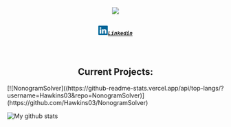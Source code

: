 <h1 align="center">
  <a href="https://git.io/typing-svg">
    <img src="https://readme-typing-svg.herokuapp.com/?lines=Hello,+There!+👋;This+is+Hawkins+Peterson;Nice+to+meet+you!&center=true&size=30">
  </a>
</h1>
<h5 align="center">
  <code><a href="https://www.linkedin.com/in/hawkins-peterson/" title="linkedin"><img src="/images/Linkedin.svg" width=22>Linkedin</a></code>
</h5> <!---           LINKS!            --->
<br>

<h2 align="center">Current Projects:</h2>
[![NonogramSolver]((https://github-readme-stats.vercel.app/api/top-langs/?username=Hawkins03&repo=NonogramSolver)](https://github.com/Hawkins03/NonogramSolver)

![My github stats](https://github-readme-stats.vercel.app/api?username=Hawkins03)

